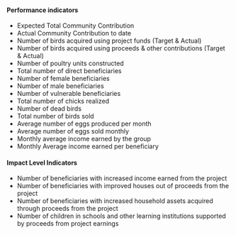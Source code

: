 #### Performance indicators
* Expected Total Community Contribution
* Actual Community Contribution to date
* Number of birds acquired using project funds (Target & Actual)
* Number of birds acquired using proceeds & other contributions (Target & Actual)
* Number of poultry units constructed
* Total number of direct beneficiaries 
* Number of female beneficiaries
* Number of male beneficiaries
* Number of vulnerable beneficiaries
* Total number of chicks realized
* Number of dead birds
* Total number of birds sold 
* Average number of eggs produced per month
* Average number of eggs sold monthly
* Monthly average income earned by the group
* Monthly Average income earned per beneficiary

#### Impact Level Indicators
* Number of beneficiaries with increased income earned from the project
* Number of beneficiaries with improved houses out of proceeds from the project
* Number of beneficiaries with increased household assets acquired through proceeds from the project
* Number of children in schools and other learning institutions supported by proceeds from project earnings

